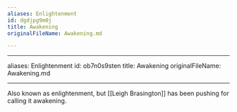 ```yaml
---
aliases: Enlightenment
id: dgdjpg9m0j
title: Awakening
originalFileName: Awakening.md

---
```


---
aliases: Enlightenment
id: ob7n0s9sten
title: Awakening
originalFileName: Awakening.md

---

Also known as enlightenment, but [[Leigh Brasington]] has been pushing for calling it awakening.
